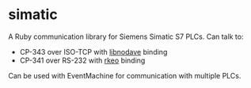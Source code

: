 # simatic

A Ruby communication library for Siemens Simatic S7 PLCs. Can talk to:

* CP-343 over ISO-TCP with [libnodave](http://sourceforge.net/projects/libnodave/) binding
* CP-341 over RS-232 with [rkeo](http://code.google.com/p/rkeo/) binding

Can be used with EventMachine for communication with multiple PLCs. 
